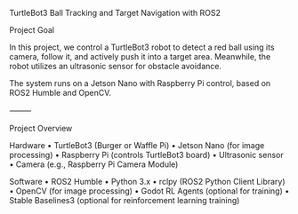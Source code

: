 TurtleBot3 Ball Tracking and Target Navigation with ROS2

Project Goal

In this project, we control a TurtleBot3 robot to detect a red ball using its camera, follow it, and actively push it into a target area. Meanwhile, the robot utilizes an ultrasonic sensor for obstacle avoidance.

The system runs on a Jetson Nano with Raspberry Pi control, based on ROS2 Humble and OpenCV.

⸻

Project Overview

Hardware
	•	TurtleBot3 (Burger or Waffle Pi)
	•	Jetson Nano (for image processing)
	•	Raspberry Pi (controls TurtleBot3 board)
	•	Ultrasonic sensor
	•	Camera (e.g., Raspberry Pi Camera Module)

Software
	•	ROS2 Humble
	•	Python 3.x
	•	rclpy (ROS2 Python Client Library)
	•	OpenCV (for image processing)
	•	Godot RL Agents (optional for training)
	•	Stable Baselines3 (optional for reinforcement learning training)
